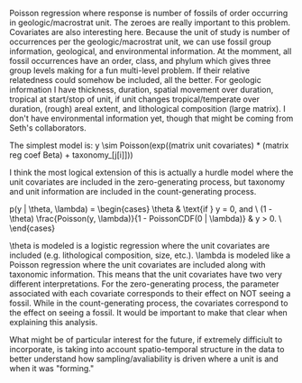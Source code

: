 Poisson regression where response is number of fossils of order occurring in geologic/macrostrat unit. The zeroes are really important to this problem. Covariates are also interesting here. Because the unit of study is number of occurrences per the geologic/macrostrat unit, we can use fossil group information, geological, and environmental information. At the momment, all fossil occurrences have an order, class, and phylum which gives three group levels making for a fun multi-level problem. If their relative relatedness could somehow be included, all the better. For geologic information I have thickness, duration, spatial movement over duration, tropical at start/stop of unit, if unit changes tropical/temperate over duration, (rough) areal extent, and lithological composition (large matrix). I don't have environmental information yet, though that might be coming from Seth's collaborators.


The simplest model is: y \sim Poisson(exp((matrix unit covariates) * (matrix reg coef Beta) + taxonomy_[j[i]]))

I think the most logical extension of this is actually a hurdle model where the unit covariates are included in the zero-generating process, but taxonomy and unit information are included in the count-generating process.

p(y | \theta, \lambda)  = 
\begin{cases}
\theta & \text{if } y = 0, and \\
(1 - \theta) \frac{Poisson(y, \lambda)}{1 - PoissonCDF(0 | \lambda)} & y > 0. \\
\end{cases}


\theta is modeled is a logistic regression where the unit covariates are included (e.g. lithological composition, size, etc.). \lambda is modeled like a Poisson regression where the unit covariates are included along with taxonomic information. This means that the unit covariates have two very different interpretations. For the zero-generating process, the parameter associated with each covariate corresponds to their effect on NOT seeing a fossil. While in the count-generating process, the covariates correspond to the effect on seeing a fossil. It would be important to make that clear when explaining this analysis.


What might be of particular interest for the future, if extremely difficiult to incorporate, is taking into account spatio-temporal structure in the data to better understand how sampling/avaliability is driven where a unit is and when it was "forming."
